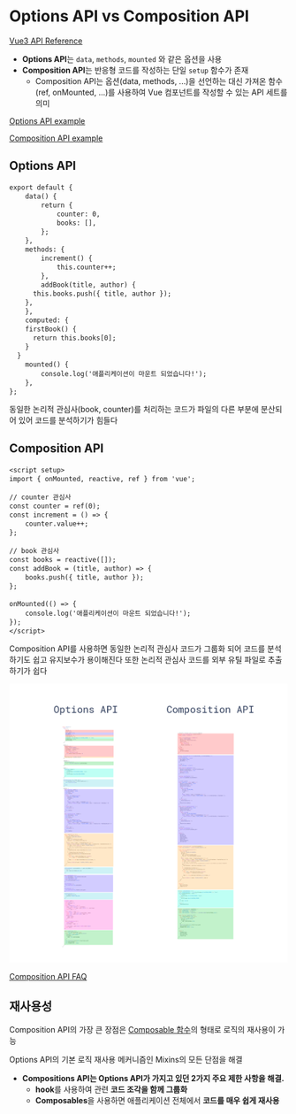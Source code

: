 
# Options API vs Composition API

[Vue3 API Reference](https://vuejs.org/api/)

- **Options API**는 `data`, `methods`, `mounted` 와 같은 옵션을 사용
- **Composition API**는 반응형 코드를 작성하는 단일 `setup` 함수가 존재
  - Composition API는 옵션(data, methods, ...)을 선언하는 대신 가져온 함수(ref, onMounted, ...)를 사용하여 Vue 컴포넌트를 작성할 수 있는 API 세트를 의미

[Options API example](./board-sample/src/components/options_vs_composition_api/CounterOptionsApi.vue)

[Composition API example](./board-sample/src/components/options_vs_composition_api/CounterCompositionApi.vue)

## Options API 

```vue
export default {
	data() {
		return {
			counter: 0,
			books: [],
		};
	},
	methods: {
		increment() {
			this.counter++;
		},
		addBook(title, author) {
      this.books.push({ title, author });
    },
	},
	computed: {
    firstBook() {
      return this.books[0];
    }
  }
	mounted() {
		console.log('애플리케이션이 마운트 되었습니다!');
	},
};
```

동일한 논리적 관심사(book, counter)를 처리하는 코드가 파일의 다른 부분에 분산되어 있어 코드를 분석하기가 힘들다  

## Composition API

```vue
<script setup>
import { onMounted, reactive, ref } from 'vue';

// counter 관심사
const counter = ref(0);
const increment = () => {
	counter.value++;
};

// book 관심사
const books = reactive([]);
const addBook = (title, author) => {
	books.push({ title, author });
};

onMounted(() => {
	console.log('애플리케이션이 마운트 되었습니다!');
});
</script>
```

Composition API를 사용하면 동일한 논리적 관심사 코드가 그룹화 되어 코드를 분석하기도 쉽고 유지보수가 용이해진다
또한 논리적 관심사 코드를 외부 유틸 파일로 추출하기가 쉽다

![Composition refactoring result](./img/options_vs_composition_api.png)

[Composition API FAQ](https://ko.vuejs.org/guide/extras/composition-api-faq.html)

## 재사용성

Composition API의 가장 큰 장점은 [Composable 함수](https://ko.vuejs.org/guide/reusability/composables)의 형태로 로직의 재사용이 가능

Options API의 기본 로직 재사용 메커니즘인 Mixins의 모든 단점을 해결

- **Compositions API는 Options API가 가지고 있던 2가지 주요 제한 사항을 해결.**
    - **hook**를 사용하여 관련 **코드 조각을 함께 그룹화**
    - **Composables**을 사용하면 애플리케이션 전체에서 **코드를 매우 쉽게 재사용**